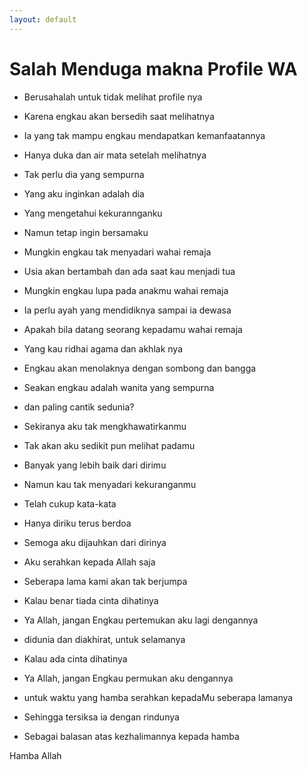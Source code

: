 ```yaml
---
layout: default
---
```


# Salah Menduga makna Profile WA


- Berusahalah untuk tidak melihat profile nya
- Karena engkau akan bersedih saat melihatnya
- Ia yang tak mampu engkau mendapatkan kemanfaatannya
- Hanya duka dan air mata setelah melihatnya

- Tak perlu dia yang sempurna
- Yang aku inginkan adalah dia
- Yang mengetahui kekurannganku
- Namun tetap ingin bersamaku

- Mungkin engkau tak menyadari wahai remaja
- Usia akan bertambah dan ada saat kau menjadi tua
- Mungkin engkau lupa pada anakmu wahai remaja
- Ia perlu ayah yang mendidiknya sampai ia dewasa

- Apakah bila datang seorang kepadamu wahai remaja
- Yang kau ridhai agama dan akhlak nya
- Engkau akan menolaknya dengan sombong dan bangga
- Seakan engkau adalah wanita yang sempurna
- dan paling cantik sedunia?

- Sekiranya aku tak mengkhawatirkanmu
- Tak akan aku sedikit pun melihat padamu
- Banyak yang lebih baik dari dirimu
- Namun kau tak menyadari kekuranganmu

- Telah cukup kata-kata
- Hanya diriku terus berdoa
- Semoga aku dijauhkan dari dirinya
- Aku serahkan kepada Allah saja
- Seberapa lama kami akan tak berjumpa

- Kalau benar tiada cinta dihatinya
- Ya Allah, jangan Engkau pertemukan aku lagi dengannya
- didunia dan diakhirat, untuk selamanya

- Kalau ada cinta dihatinya
- Ya Allah, jangan Engkau permukan aku dengannya
- untuk waktu yang hamba serahkan kepadaMu seberapa lamanya
- Sehingga tersiksa ia dengan rindunya
- Sebagai balasan atas kezhalimannya kepada hamba


Hamba Allah
